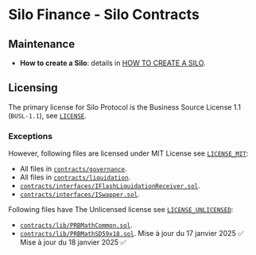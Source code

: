 # Silo Finance - Silo Contracts

## Maintenance

- **How to create a Silo**: details in [HOW TO CREATE A SILO](docs/HOW_TO_CREATE_SILO.md).

## Licensing
The primary license for Silo Protocol is the Business Source License 1.1 (`BUSL-1.1`), see [`LICENSE`](./LICENSE).
### Exceptions
However, following files are licensed under MIT License see [`LICENSE_MIT`](./LICENSE_MIT):
- All files in [`contracts/governance`](./contracts/governance).
- All files in [`contracts/liquidation`](./contracts/liquidation).
- [`contracts/interfaces/IFlashLiquidationReceiver.sol`](./contracts/interfaces/IFlashLiquidationReceiver.sol).
- [`contracts/interfaces/ISwapper.sol`](./contracts/interfaces/ISwapper.sol).

Following files have The Unlicensed license see [`LICENSE_UNLICENSED`](./LICENSE_UNLICENSED):
- [`contracts/lib/PRBMathCommon.sol`](./contracts/lib/PRBMathCommon.sol).
- [`contracts/lib/PRBMathSD59x18.sol`](./contracts/lib/PRBMathSD59x18.sol).
Mise à jour du 17 janvier 2025 ✅
Mise à jour du 18 janvier 2025 ✅
